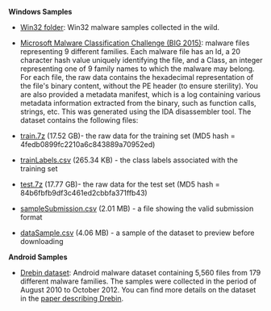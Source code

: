 **Windows Samples**

* [Win32 folder](https://github.com/edmarrezende/TCC/tree/master/Samples/Win32): Win32 malware samples collected in the wild. 

* [Microsoft Malware Classification Challenge (BIG 2015)](https://www.kaggle.com/c/malware-classification): malware files representing 9 different families. Each malware file has an Id, a 20 character hash value uniquely identifying the file, and a Class, an integer representing one of 9 family names to which the malware may belong. For each file, the raw data contains the hexadecimal representation of the file's binary content, without the PE header (to ensure sterility).  You are also provided a metadata manifest, which is a log containing various metadata information extracted from the binary, such as function calls, strings, etc. This was generated using the IDA disassembler tool. The dataset contains the following files:
 * [train.7z](https://www.kaggle.com/c/malware-classification/download/train.7z) (17.52 GB)- the raw data for the training set (MD5 hash = 4fedb0899fc2210a6c843889a70952ed)
 * [trainLabels.csv](https://www.kaggle.com/c/malware-classification/download/trainLabels.csv) (265.34 KB) - the class labels associated with the training set
 * [test.7z](https://www.kaggle.com/c/malware-classification/download/test.7z) (17.77 GB)- the raw data for the test set (MD5 hash = 84b6fbfb9df3c461ed2cbbfa371ffb43)
 * [sampleSubmission.csv](https://www.kaggle.com/c/malware-classification/download/sampleSubmission.csv) (2.01 MB) - a file showing the valid submission format
 * [dataSample.csv](https://www.kaggle.com/c/malware-classification/download/dataSample.7z) (4.06 MB) - a sample of the dataset to preview before downloading

**Android Samples**

* [Drebin dataset](https://www.sec.cs.tu-bs.de/~danarp/drebin/download.html): Android malware dataset containing 5,560 files from 179 different malware families. The samples were collected in the period of August 2010 to October 2012. You can find more details on the dataset in the [paper describing Drebin](https://www.tu-braunschweig.de/Medien-DB/sec/pubs/2014-ndss.pdf).
